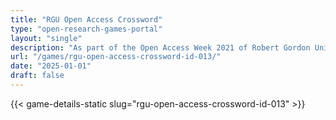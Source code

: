 ```yaml
---
title: "RGU Open Access Crossword"
type: "open-research-games-portal"
layout: "single"
description: "As part of the Open Access Week 2021 of Robert Gordon University Aberdeen, a series of mini-games were created with overarching open science themes. This one..."
url: "/games/rgu-open-access-crossword-id-013/"
date: "2025-01-01"
draft: false
---
```


{{< game-details-static slug="rgu-open-access-crossword-id-013" >}}
